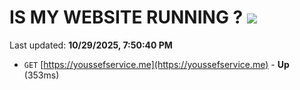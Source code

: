 # IS MY WEBSITE RUNNING ? [![](https://img.shields.io/static/v1?label=Sponsor&message=%E2%9D%A4&logo=GitHub&color=%23fe8e86)](https://github.com/sponsors/Youssef-Lehmam)

Last updated: **10/29/2025, 7:50:40 PM**

- `GET` [https://youssefservice.me](https://youssefservice.me) - **Up** (353ms)
